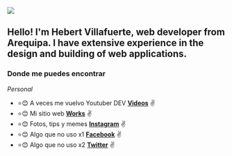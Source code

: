 ![](https://github.com/hebertdev1/hebertdev1/blob/master/javascript.gif)

## Hello! I'm Hebert Villafuerte, web developer from Arequipa. I have extensive experience in the design and building of web applications.

### Donde me puedes encontrar

_Personal_
* :star::blush: A veces me vuelvo Youtuber DEV **[Videos](https://www.youtube.com/channel/UCvVxuO28XPe-fC6khHyAA_Q)** :v:
* :star::blush: Mi sitio web **[Works](https://hebertdev.tk/works)** :v:
* :star::blush: Fotos, tips y memes **[Instagram](https://www.instagram.com/hebertdev1)** :v:
* :star::blush: Algo que no uso x1 **[Facebook](https://facebook.com/hebertdev1)** :v:
* :star::blush: Algo que no uso x2 **[Twitter](https://twitter.com/hebertdev1)** :v:

